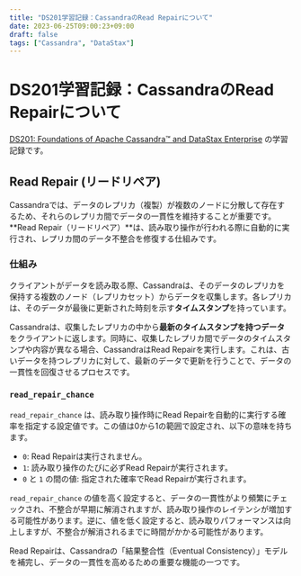 ```yaml
---
title: "DS201学習記録：CassandraのRead Repairについて"
date: 2023-06-25T09:00:23+09:00
draft: false
tags: ["Cassandra", "DataStax"] 
---
```

<!--more-->
# DS201学習記録：CassandraのRead Repairについて

[DS201: Foundations of Apache Cassandra™ and DataStax Enterprise](https://www.datastax.com/jp/resources/datasheet/ds201-datastax-enterprise-foundations-apache-cassandratm) の学習記録です。

## Read Repair (リードリペア)

Cassandraでは、データのレプリカ（複製）が複数のノードに分散して存在するため、それらのレプリカ間でデータの一貫性を維持することが重要です。**Read Repair（リードリペア）**は、読み取り操作が行われる際に自動的に実行され、レプリカ間のデータ不整合を修復する仕組みです。

### 仕組み

クライアントがデータを読み取る際、Cassandraは、そのデータのレプリカを保持する複数のノード（レプリカセット）からデータを収集します。各レプリカは、そのデータが最後に更新された時刻を示す**タイムスタンプ**を持っています。

Cassandraは、収集したレプリカの中から**最新のタイムスタンプを持つデータ**をクライアントに返します。同時に、収集したレプリカ間でデータのタイムスタンプや内容が異なる場合、CassandraはRead Repairを実行します。これは、古いデータを持つレプリカに対して、最新のデータで更新を行うことで、データの一貫性を回復させるプロセスです。

### `read_repair_chance`

`read_repair_chance` は、読み取り操作時にRead Repairを自動的に実行する確率を指定する設定値です。この値は0から1の範囲で設定され、以下の意味を持ちます。

-   `0`: Read Repairは実行されません。
-   `1`: 読み取り操作のたびに必ずRead Repairが実行されます。
-   `0` と `1` の間の値: 指定された確率でRead Repairが実行されます。

`read_repair_chance` の値を高く設定すると、データの一貫性がより頻繁にチェックされ、不整合が早期に解消されますが、読み取り操作のレイテンシが増加する可能性があります。逆に、値を低く設定すると、読み取りパフォーマンスは向上しますが、不整合が解消されるまでに時間がかかる可能性があります。

Read Repairは、Cassandraの「結果整合性（Eventual Consistency）」モデルを補完し、データの一貫性を高めるための重要な機能の一つです。